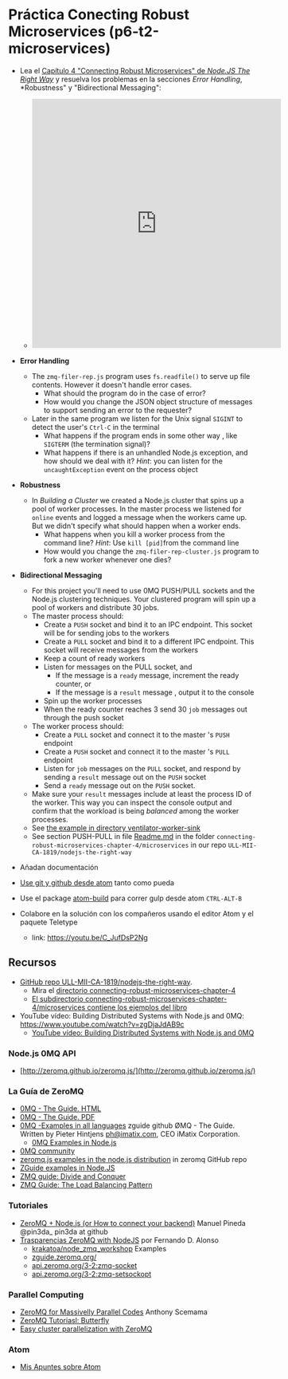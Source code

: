 # Práctica Conecting Robust Microservices (p6-t2-microservices)

* Lea el [Capítulo 4 "Connecting Robust Microservices" de *Node.JS The Right Way*](https://github.com/iMarcoGovea/books/blob/master/nodejs/Node.js%20the%20Right%20Way.pdf) y resuelva los problemas en la secciones *Error Handling*, *Robustness" y "Bidirectional Messaging":
    - <iframe frameborder="0" scrolling="no" style="border:0px" src="https://books.google.es/books?id=oA9QDwAAQBAJ&lpg=PT96&ots=-mLQPlvsSj&dq=should%20ldjclient%20emit%20a%20close%20event&hl=es&pg=PT98&output=embed" width=500 height=500></iframe>

* **Error Handling**
    - The `zmq-filer-rep.js` program uses `fs.readfile()` to serve up file contents. However it doesn't handle error cases.
        - What should the program do in the case of error?
        - How would you change the JSON object structure of messages to support  sending an error to the requester? 
    - Later in the same program we listen for the Unix signal `SIGINT` to detect the user's `Ctrl-C` in the terminal
        - What happens if the program ends in some other way , like `SIGTERM` (the termination signal)?
        - What happens if there is an unhandled Node.js exception, and how should we deal with it? *Hint*: you can listen for the `uncaughtException` event on the process object
* **Robustness**
    - In *Building a Cluster* we created a Node.js cluster that spins up a pool of worker processes. In the master process we listened for `online` events and logged a message when the workers came up. But we didn't specify what should happen when a worker ends.
        - What happens when you kill a worker process from the command line? *Hint*: Use `kill [pid]`from the command line
        - How would you change the `zmq-filer-rep-cluster.js` program to fork a new worker whenever one dies?
* **Bidirectional Messaging**
    - For this project you'll need to use 0MQ PUSH/PULL sockets and the Node.js clustering techniques. Your clustered program will spin up a pool of workers and distribute 30 jobs. 
    - The master process should:
        - Create a `PUSH` socket and bind it to an IPC endpoint. This socket will be for sending jobs to the workers
        - Create a `PULL` socket and bind it to a different IPC endpoint. This socket will receive messages from the workers
        - Keep a count of ready workers
        - Listen for messages on the PULL socket, and
            - If the message is a `ready` message, increment the ready counter, or
            - If the message is a `result` message , output it to the console
        - Spin up the worker processes
        - When the ready counter reaches 3 send 30 `job` messages out through the push socket
    - The worker process should:
        - Create a `PULL` socket and connect it to the master 's `PUSH` endpoint
        - Create a `PUSH` socket and connect it to the master 's `PULL` endpoint
        - Listen for `job` messages on the `PULL` socket, and respond by sending a `result` message out on the `PUSH` socket
        - Send a `ready` message out on the `PUSH` socket.
   - Make sure your `result`  messages include at least the process ID of the worker. 
    This way you can inspect the console output and confirm that the workload is being *balanced* among the worker processes.
   - See [the example in directory ventilator-worker-sink](https://github.com/ULL-MII-CA-1819/nodejs-the-right-way/tree/master/connecting-robust-microservices-chapter-4/microservices/ventilator-worker-sink) 
   - See section PUSH-PULL in file [Readme.md](https://github.com/ULL-MII-CA-1819/nodejs-the-right-way/blob/master/connecting-robust-microservices-chapter-4/microservices/README.md) in the folder `connecting-robust-microservices-chapter-4/microservices` in our repo `ULL-MII-CA-1819/nodejs-the-right-way`
* Añadan documentación
* [Use git y github desde atom](https://ull-mii-ca-1819.github.io/learning-js/_book/editores/atom.html) tanto como pueda
* Use el package [atom-build](https://github.com/noseglid/atom-build) para correr gulp desde atom `CTRL-ALT-B`
* Colabore en la solución con los compañeros usando el editor Atom y el paquete Teletype 
    - link: https://youtu.be/C_JufDsP2Ng

## Recursos

* [GitHub repo ULL-MII-CA-1819/nodejs-the-right-way](https://github.com/ULL-MII-CA-1819/nodejs-the-right-way). 
    - Mira el [directorio connecting-robust-microservices-chapter-4](https://github.com/ULL-MII-CA-1819/nodejs-the-right-way/tree/master/connecting-robust-microservices-chapter-4)
    - [El subdirectorio  connecting-robust-microservices-chapter-4/microservices contiene los ejemplos del libro](https://github.com/ULL-MII-CA-1819/nodejs-the-right-way/tree/master/connecting-robust-microservices-chapter-4/microservices)
* YouTube vídeo: Building Distributed Systems with Node.js and 0MQ: https://www.youtube.com/watch?v=zgDjaJdAB9c
    * [YouTube vídeo: Building Distributed Systems with Node.js and 0MQ](https://www.youtube.com/watch?v=zgDjaJdAB9c)

### Node.js 0MQ API

* [http://zeromq.github.io/zeromq.js/](http://zeromq.github.io/zeromq.js/) 

### La Guía de ZeroMQ

* [0MQ - The Guide. HTML](http://zguide.zeromq.org/page:all)
* [0MQ - The Guide. PDF](https://campusvirtual.ull.es/1819/pluginfile.php/29606/mod_folder/content/0/0mq-guide-book-pdf.pdf?forcedownload=1)
* [0MQ -Examples in all languages](https://github.com/booksbyus/zguide/tree/master/examples) zguide github ØMQ - The Guide. Written by Pieter Hintjens ph@imatix.com, CEO iMatix Corporation.
    - [0MQ Examples in Node.js](https://github.com/booksbyus/zguide/tree/master/examples/Node.js)
* [0MQ community](http://zeromq.org/community)
* [zeromq.js examples in the node.js distribution](https://github.com/zeromq/zeromq.js/tree/master/examples) in zeromq GitHub repo
* [ZGuide examples in Node.JS](http://zguide.zeromq.org/js:_start)
* [ZMQ guide: Divide and Conquer](http://zguide.zeromq.org/page:all#toc14)
* [ZMQ Guide: The Load Balancing Pattern](http://zguide.zeromq.org/page:all#The-Load-Balancing-Pattern)

### Tutoriales

* [ZeroMQ + Node.js (or How to connect your backend)](https://pin3da.github.io/slides/zeromq_node.html#1) Manuel Pineda @pin3da_ pin3da at github
* [Trasparencias ZeroMQ with NodeJS](https://campusvirtual.ull.es/1819/pluginfile.php/29606/mod_folder/content/0/zeromqwithnodejs-130616181649-phpapp01.pdf?forcedownload=1) por Fernando D. Alonso
    * [krakatoa/node_zmq_workshop](https://github.com/krakatoa/node_zmq_workshop) Examples
    * [zguide.zeromq.org/](http://zguide.zeromq.org/page:all)
    * [api.zeromq.org/3-2:zmq-socket](http://api.zeromq.org/3-2:zmq-socket)
    * [api.zeromq.org/3-2:zmq-setsockopt](http://api.zeromq.org/3-2:zmq-setsockopt)

### Parallel Computing 

* [ZeroMQ for Massivelly Parallel Codes](https://campusvirtual.ull.es/1819/pluginfile.php/29606/mod_folder/content/0/oslo_zmq_for_parallel_computing.pdf?forcedownload=1) Anthony Scemama
* [ZeroMQ Tutoriasl: Butterfly](http://zeromq.org/tutorials:butterfly)
* [Easy cluster parallelization with ZeroMQ](http://mdup.fr/blog/easy-cluster-parallelization-wit)

### Atom

* [Mis Apuntes sobre Atom](https://ull-mii-ca-1819.github.io/learning-js/_book/editores/atom.html) 
<!--
* ZeroMQ is the answer: https://youtu.be/v6AGUeZOVSU
    * [ZeroMQ is the answer](https://youtu.be/v6AGUeZOVSU)
-->
